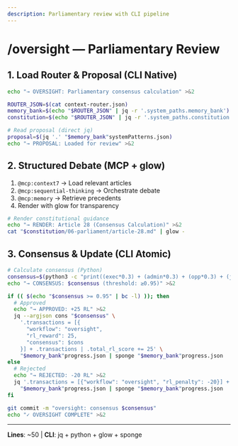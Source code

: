 ```yaml
---
description: Parliamentary review with CLI pipeline
---
```


# /oversight — Parliamentary Review

## 1. Load Router & Proposal (CLI Native)

```bash
echo "→ OVERSIGHT: Parliamentary consensus calculation" >&2

ROUTER_JSON=$(cat context-router.json)
memory_bank=$(echo "$ROUTER_JSON" | jq -r '.system_paths.memory_bank')
constitution=$(echo "$ROUTER_JSON" | jq -r '.system_paths.constitution')

# Read proposal (direct jq)
proposal=$(jq '.' "$memory_bank"systemPatterns.json)
echo "→ PROPOSAL: Loaded for review" >&2
```

## 2. Structured Debate (MCP + glow)

1. `@mcp:context7` → Load relevant articles
2. `@mcp:sequential-thinking` → Orchestrate debate
3. `@mcp:memory` → Retrieve precedents
4. Render with glow for transparency

```bash
# Render constitutional guidance
echo "→ RENDER: Article 28 (Consensus Calculation)" >&2
cat "$constitution/06-parliament/article-28.md" | glow -
```

## 3. Consensus & Update (CLI Atomic)

```bash
# Calculate consensus (Python)
consensus=$(python3 -c "print((exec*0.3) + (admin*0.3) + (opp*0.3) + (jud*0.1))")
echo "→ CONSENSUS: $consensus (threshold: ≥0.95)" >&2

if (( $(echo "$consensus >= 0.95" | bc -l) )); then
  # Approved
  echo "→ APPROVED: +25 RL" >&2
  jq --argjson cons "$consensus" \
    '.transactions = [{
      "workflow": "oversight",
      "rl_reward": 25,
      "consensus": $cons
    }] + .transactions | .total_rl_score += 25' \
    "$memory_bank"progress.json | sponge "$memory_bank"progress.json
else
  # Rejected
  echo "→ REJECTED: -20 RL" >&2
  jq '.transactions = [{"workflow": "oversight", "rl_penalty": -20}] + .transactions | .total_rl_score += -20' \
    "$memory_bank"progress.json | sponge "$memory_bank"progress.json
fi

git commit -m "oversight: consensus $consensus"
echo "✓ OVERSIGHT COMPLETE" >&2
```

---
**Lines**: ~50 | **CLI**: jq + python + glow + sponge
